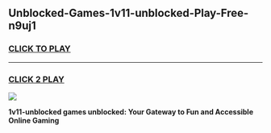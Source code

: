 
## Unblocked-Games-1v11-unblocked-Play-Free-n9uj1
<h3>
<a href="https://premium76.site?title=1v11-unblocked&ref=21A">CLICK TO PLAY</a></h3>
<hr>

<h3>
<a href="https://premium76.site?title=1v11-unblocked&ref=21A">CLICK 2 PLAY</a>
  
</h3>

<a href="https://premium76.site?title=1v11-unblocked&ref=21A"><img src="https://clearcache.store/games.png"></a>


**1v11-unblocked games unblocked: Your Gateway to Fun and Accessible Online Gaming**
